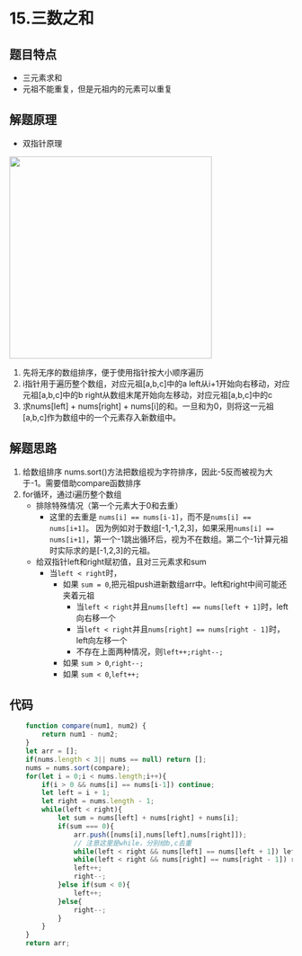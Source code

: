 # 15.三数之和
## 题目特点
 * 三元素求和
 * 元祖不能重复，但是元祖内的元素可以重复
## 解题原理
* 双指针原理

 <img width="360px"   src="00.img\三数之和\三数之和1.png">

1. 先将无序的数组排序，便于使用指针按大小顺序遍历
2. i指针用于遍历整个数组，对应元祖[a,b,c]中的a
   left从i+1开始向右移动，对应元祖[a,b,c]中的b
   right从数组末尾开始向左移动，对应元祖[a,b,c]中的c
3. 求nums[left] + nums[right] + nums[i]的和。一旦和为0，则将这一元祖[a,b,c]作为数组中的一个元素存入新数组中。

## 解题思路
1. 给数组排序
nums.sort()方法把数组视为字符排序，因此-5反而被视为大于-1。需要借助compare函数排序
2. for循环，通过i遍历整个数组
    * 排除特殊情况（第一个元素大于0和去重）
      * 这里的去重是 `nums[i] == nums[i-1]`，而不是`nums[i] == nums[i+1]`。
        因为例如对于数组[-1,-1,2,3]，如果采用`nums[i] == nums[i+1]`，第一个-1跳出循环后，视为不在数组。第二个-1计算元祖时实际求的是[-1,2,3]的元祖。
    * 给双指针left和right赋初值，且对三元素求和sum
      * 当`left < right`时，
        * 如果 `sum = 0`,把元祖push进新数组arr中。left和right中间可能还夹着元祖
           * 当`left < right`并且`nums[left] == nums[left + 1]`时，left向右移一个
           * 当`left < right`并且`nums[right] == nums[right - 1]`时，left向左移一个
           * 不存在上面两种情况，则`left++;right--;`
        * 如果 `sum > 0`,`right--;`
        * 如果 `sum < 0`,`left++;`

## 代码

```javascript
    function compare(num1, num2) { 
        return num1 - num2; 
    } 
    let arr = [];
    if(nums.length < 3|| nums == null) return [];
    nums = nums.sort(compare);
    for(let i = 0;i < nums.length;i++){
        if(i > 0 && nums[i] == nums[i-1]) continue;
        let left = i + 1;
        let right = nums.length - 1;
        while(left < right){
            let sum = nums[left] + nums[right] + nums[i];
            if(sum === 0){
                arr.push([nums[i],nums[left],nums[right]]);
                // 注意这里是while，分别给b,c去重
                while(left < right && nums[left] == nums[left + 1]) left++;
                while(left < right && nums[right] == nums[right - 1]) right--;
                left++;
                right--;
            }else if(sum < 0){
                left++;
            }else{
                right--;
            } 
        }
    }
    return arr;
```